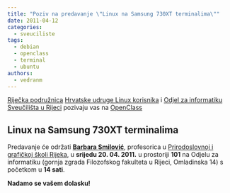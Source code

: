 ```yaml
---
title: "Poziv na predavanje \"Linux na Samsung 730XT terminalima\""
date: 2011-04-12
categories: 
  - sveuciliste
tags: 
  - debian
  - openclass
  - terminal
  - ubuntu
authors: 
  - vedranm
---
```


[Riječka podružnica](../podruznica.md) [Hrvatske udruge Linux korisnika](http://www.linux.hr/) i [Odjel za informatiku](https://www.inf.uniri.hr/) [Sveučilišta u Rijeci](https://uniri.hr/) pozivaju vas na [OpenClass](../aktivnosti.md#openclass)

## Linux na Samsung 730XT terminalima

<!-- more -->

Predavanje će održati [**Barbara Smilović**](http://barbara-smilovic.from.hr/), profesorica u [Prirodoslovnoj i grafičkoj školi Rijeka](http://www.ss-prirodoslovna-graficka-ri.skole.hr/), u **srijedu 20. 04. 2011.** u prostoriji **101** na Odjelu za informatiku (gornja zgrada Filozofskog fakulteta u Rijeci, Omladinska 14) s početkom u **14 sati**.

**Nadamo se vašem dolasku!**
